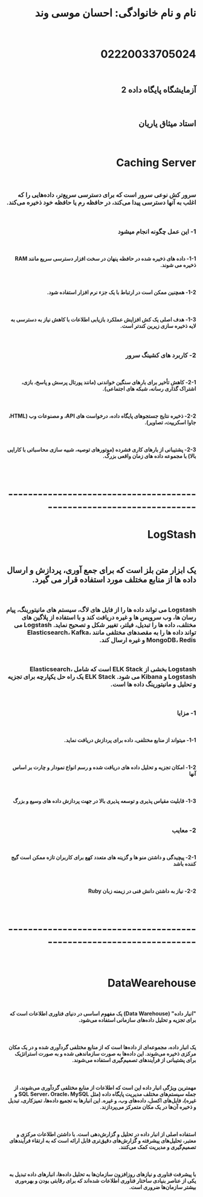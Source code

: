 <h1 dir="rtl">نام و نام خانوادگی: احسان موسی وند</h1>
<br>
<h1 dir="rtl">02220033705024</h1>
<br>
<h2 dir="rtl">آزمایشگاه پایگاه داده 2</h2>
<br>
<h2 dir="rtl">استاد میثاق یاریان</h2>
<br>
<div dir="rtl">
<h1 dir="rtl">Caching Server</h1>
  <br>
  <h3 dir="rtl">سرور کش نوعی سرور است که برای دسترسی سریع‌تر، داده‌هایی را که اغلب به آنها دسترسی پیدا می‌کند، در حافظه رم یا حافظه خود ذخیره می‌کند.</h3>
  <br>
<h3 dir="rtl">1- این عمل چگونه انجام میشود</h3>
  <br>
  <h4 dir="rtl">1-1- داده های ذخیره شده در حافظه پنهان در سخت افزار دسترسی سریع مانند RAM ذخیره می شوند.</h4>
  <br>
  <h4 dir="rtl">1-2- همچنین ممکن است در ارتباط با یک جزء نرم افزار استفاده شود.</h4>
  <br>
  <h4 dir="rtl">1-3- هدف اصلی یک کش افزایش عملکرد بازیابی اطلاعات با کاهش نیاز به دسترسی به لایه ذخیره سازی زیرین کندتر است.</h4>
  <br>
<h3 dir="rtl">2- کاربرد های کشینگ سرور</h3>
  <br>
  <h4 dir="rtl">2-1- کاهش تأخیر برای بارهای سنگین خواندنی (مانند پورتال پرسش و پاسخ، بازی، اشتراک گذاری رسانه، شبکه های اجتماعی).</h4>
  <br>
  <h4 dir="rtl">2-2-	ذخیره نتایج جستجوهای پایگاه داده، درخواست های API، و مصنوعات وب (HTML، جاوا اسکریپت، تصاویر).</h4>
  <br>
  <h4 dir="rtl">2-3- پشتیبانی از بارهای کاری فشرده (موتورهای توصیه، شبیه سازی محاسباتی با کارایی بالا) با مجموعه داده های زمان واقعی بزرگ.</h4>
  <br>
<h1 dir="rtl">--------------------------------------------------------------------</h1>
<h1 dir="rtl">LogStash</h1>
  <br>
  <h2 dir="rtl">یک ابزار متن بلز است که برای جمع آوری، پردازش و ارسال داده ها از منابع مختلف مورد استفاده قرار می گیرد.</h2>
  <br>
    <h3 dir="rtl">Logstash می تواند داده ها را از فایل های لاگ، سیستم های مانیتورینگ، پیام رسان ها، وب سرویس ها و غیره دریافت کند و با استفاده از پلاگین های مختلف، داده ها را تبدیل، فیلتر، تغییر شکل و تصحیح نماید. Logstash می تواند داده ها را به مقصدهای مختلفی مانند Elasticsearch، Kafka، MongoDB، Redis و غیره ارسال کند.</h3>
  <br>
    <h3 dir="rtl">Logstash بخشی از ELK Stack است که شامل Elasticsearch، Logstash و Kibana می شود. ELK Stack یک راه حل یکپارچه برای تجزیه و تحلیل و مانیتورینگ داده ها است.</h3>
  <br>
<h3 dir="rtl">1- مزایا</h3>
  <br>
  <h4 dir="rtl">1-1- میتواند از منابع مختلفی، داده برای پردازش دریافت نماید.</h4>
  <br>
  <h4 dir="rtl">1-2- امکان تجزیه و تحلیل داده های دریافت شده و رسم انواع نمودار و چارت بر اساس آنها</h4>
  <br>
  <h4 dir="rtl">1-3- قابلیت مقیاس پذیری و توسعه پذیری بالا در جهت پردازش داده های وسیع و بزرگ</h4>
  <br>
<h3 dir="rtl">2- معایب</h3>
  <br>
  <h4 dir="rtl">2-1- پیچیدگی و داشتن منو ها و گزینه های متعدد کهع برای کاربران تازه ممکن است گیج کننده باشد</h4>
  <br>
  <h4 dir="rtl">2-2-	نیاز به داشتن دانش فنی در زیمنه زبان Ruby</h4>
  <br>
<h1 dir="rtl">--------------------------------------------------------------------</h1>
  <br>
<h1 dir="rtl">DataWearehouse</h1>
  <br>
  <h4 dir="rtl">"انبار داده" (Data Warehouse) یک مفهوم اساسی در دنیای فناوری اطلاعات است که برای تجزیه و تحلیل داده‌های سازمانی استفاده می‌شود.</h3>
  <br>
  <h4 dir="rtl">یک انبار داده، مجموعه‌ای از داده‌ها است که از منابع مختلفی گردآوری شده و در یک مکان مرکزی ذخیره می‌شوند. این داده‌ها به صورت سازماندهی شده و به صورت استراتژیک برای پشتیبانی از فرآیندهای تصمیم‌گیری استفاده می‌شوند.</h3>
  <br>
  <h4 dir="rtl">مهمترین ویژگی انبار داده این است که اطلاعات از منابع مختلفی گردآوری می‌شوند، از جمله سیستم‌های مختلف مدیریت پایگاه داده (مثل SQL Server، Oracle، MySQL و غیره)، فایل‌های اکسل، داده‌های وب، و غیره. این انبارها به تجمیع داده‌ها، تمیزکاری، تبدیل و ذخیره آن‌ها 
    در یک مکان متمرکز می‌پردازند.</h4>
  <br>
  <h4 dir="rtl">استفاده اصلی از انبار داده در تحلیل و گزارش‌دهی است. با داشتن اطلاعات مرکزی و معتبر، تحلیل‌های پیشرفته و گزارش‌های دقیق‌تری قابل ارائه است که به ارتقاء فرآیندهای تصمیم‌گیری و مدیریت کمک می‌کنند.</h4>
  <br>
  <h4 dir="rtl">با پیشرفت فناوری و نیازهای روزافزون سازمان‌ها به تحلیل داده‌ها، انبارهای داده تبدیل به یکی از عناصر بنیادی ساختار فناوری اطلاعات شده‌اند که برای رقابتی بودن و بهره‌وری بیشتر سازمان‌ها ضروری است.</h4>
  <br>
